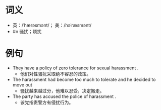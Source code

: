# 词义
- 英：/ˈhærəsmənt/； 美：/həˈræsmənt/
- #n 骚扰；烦扰
# 例句
- They have a policy of zero tolerance for sexual harassment .
	- 他们对性骚扰采取绝不容忍的政策。
- The harassment had become too much to tolerate and he decided to move out
	- 骚扰越来越过分，他难以忍受，决定搬走。
- The party has accused the police of harassment .
	- 该党指责警方有侵扰行为。

